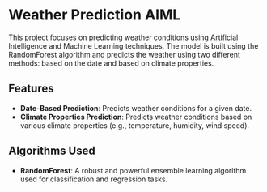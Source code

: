 # Weather Prediction AIML

This project focuses on predicting weather conditions using Artificial Intelligence and Machine Learning techniques. The model is built using the RandomForest algorithm and predicts the weather using two different methods: based on the date and based on climate properties.

## Features

- **Date-Based Prediction**: Predicts weather conditions for a given date.
- **Climate Properties Prediction**: Predicts weather conditions based on various climate properties (e.g., temperature, humidity, wind speed).

## Algorithms Used

- **RandomForest**: A robust and powerful ensemble learning algorithm used for classification and regression tasks.
